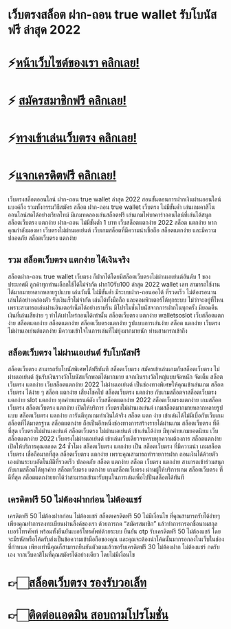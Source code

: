# เว็บตรงสล็อต ฝาก-ถอน true wallet รับโบนัสฟรี ล่าสุด 2022

# ⚡[หน้าเว็บไซต์ของเรา คลิกเลย!](https://pgslotmachine.com/)
# ⚡ [สมัครสมาชิกฟรี คลิกเลย!](https://pgslotmachine.jwallet.link/register)
# ⚡[ทางเข้าเล่นเว็บตรง คลิกเลย!](https://pgslotmachine.jwallet.link/login)
# ⚡[แจกเครดิตฟรี คลิกเลย!](https://pgslotmachine.jwallet.link/contact)

เว็บตรงสล็อตออนไลน์ ฝาก-ถอน true wallet ล่าสุด 2022 สอนขั้นตอนการฝากเงินผ่านออนไลน์แบงค์กิ้ง รวมทั้งกรรมวิธีสมัคร สล็อต ฝาก-ถอน true wallet เว็บตรง ไม่มีขั้นต่ำ เล่นเกมคาสิโนออนไลน์สดได้อย่างเรียลไทม์ มีเกมทดลองเล่นสล็อตฟรี เล่นเกมไพ่บาคาร่าออนไลน์ที่เล่นได้สนุก สล็อตเว็บตรง แตกง่าย ฝาก-ถอน ไม่มีขั้นต่ำ 1 บาท เว็บสล็อตแตกง่าย 2022  สล็อต แตกง่าย  หากคุณกำลังมองหา เว็บตรงไม่ผ่านเอเย่นต์ เว็บเกมสล็อตที่มีความน่าเชื่อถือ สล็อตแตกง่าย และมีความปลอดภัย สล็อตเว็บตรง แตกง่าย

## รวม สล็อตเว็บตรง แตกง่าย ได้เงินจริง
สล็อตฝาก-ถอน true wallet เว็บตรง ก็ฝากได้โดยมีสล็อตเว็บตรงไม่ผ่านเอเย่นต์อันดับ 1 ของประเทศมี ลูกค้าทุกท่านเลือกใช้ได้ไม่จำกัด ฝาก10รับ100 ล่าสุด 2022 wallet เลท สามารถใช้งานได้มากมายหลากหลายรูปแบบ เล่นวันนี้ ไม่มีขั้นต่ำ มีระบบฝาก-ถอนออโต้ ที่รวดเร็ว ไม่ต้องรอนาน เล่นได้อย่างคล่องตัว รับเงินเร็วไม่จำกัด เล่นได้ทั้งมือถือ และคอมพิวเตอร์ได้ทุกระบบ ไม่ว่าจะอยู่ที่ไหนเพราะสามารถเล่นผ่านอินเตอร์เน็ตได้อย่างราบรื่น มีโปรโมชั่นโบนัสจากการฝากในทุกครั้ง มียอดคืนเงินที่เล่นเสียง่าย ๆ ทำได้เท่าไหร่ถอนได้เท่านั้น สล็อตเว็บตรง แตกง่าย walletsoslot เว็บสล็อตแตกง่าย สล็อตแตกง่าย สล็อตแตกง่าย สล็อตเว็บตรงแตกง่าย รูปแบบการเล่นง่าย สล็อต แตกง่าย เว็บตรงไม่ผ่านเอเย่นต์แตกง่าย มีความเข้าใจในการเล่นที่ไม่ยุ่งมากมายนัก ท่านสามารถเข้าถึง

## สล็อตเว็บตรง ไม่ผ่านเอเย่นต์ รับโบนัสฟรี
 สล็อตเว็บตรง สามารถรับโบนัสพิเศษได้ฟรีทันที สล็อตเว็บตรง สมัครเข้าเล่นเกมกับสล็อตเว็บตรง ไม่ผ่านเอเย่นต์ ลุ้นรับเงินรางวัลโบนัสแจ็กพอตได้มากมาย แจกเงินรางวัลใหญ่แบบจัดหนัก จัดเต็ม สล็อตเว็บตรง แตกง่าย เว็บสล็อตแตกง่าย 2022 ไม่ผ่านเอเย่นต์ เป็นช่องทางพิเศษให้คุณเข้าเล่นเกม สล็อตเว็บตรง ได้ง่าย ๆ สล็อต แตกง่าย เสี่ยงโชคไป สล็อตเว็บตรง แตกง่าย กับเกมสล็อตจาสล็อตเว็บตรงแตกง่าย slot แตกง่าย ทุกค่ายแบรนด์ดัง เว็บสล็อตแตกง่าย 2022 สล็อตเว็บตรงแตกง่าย เกมสล็อตเว็บตรง สล็อตเว็บตรง แตกง่าย  เปิดให้บริการ เว็บตรงไม่ผ่านเอเย่นต์ เกมสล็อตมากมายหลากหลายรูปแบบ สล็อตเว็บตรง แตกง่าย การันตีทุกเกมทำเงินได้จริง สล็อต แตก ง่าย เข้าเล่นได้ไม่มีเบื่อกับเว็บเกมสล็อตที่ได้มาตรฐาน สล็อตแตกง่าย ถือเป็นอีกหนึ่งช่องทางการสร้างรายได้ผ่านเกม สล็อตเว็บตรง ที่ดีที่สุด เว็บตรงไม่ผ่านเอเย่นต์  สล็อตเว็บตรง ไม่ผ่านเอเย่นต์ เข้าเล่นได้ง่าย มีทุกค่ายเกมยอดนิยม เว็บสล็อตแตกง่าย 2022 เว็บตรงไม่ผ่านเอเย่นต์ เข้าเล่นเว็บเดียวจบครบทุกความต้องการ สล็อตแตกง่าย  เปิดให้บริการคุณตลอด 24 ชั่วโมง สล็อตเว็บตรง แตกง่าย เป็น สล็อตเว็บตรง ที่มีความน่า เกมสล็อตเว็บตรง เชื่อถือมากที่สุด สล็อตเว็บตรง แตกง่าย เพราะคุณสามารถทำรายการฝาก ถอนเงินได้ด้วยตัวเองผ่านระบบอัตโนมัติที่รวดเร็ว ปลอดภัย สล็อต แตกง่าย สล็อต เว็บตรง แตกง่าย  สามารถเข้าร่วมสนุกกับเกมสล็อตได้ทุกค่าย สล็อตเว็บตรง แตกง่าย  เกมสล็อตเว็บตรง  ผ่านผู้ให้บริการเกม สล็อตเว็บตรง ที่ดีที่สุด สล็อตแตกง่ายยกได้ว่าสามารถเข้ามารับทุนในการเล่นเพื่อไปปั่นสล็อตได้ทันที

## เครดิตฟรี 50 ไม่ต้องฝากก่อน ไม่ต้องแชร์
เครดิตฟรี 50 ไม่ต้องฝากก่อน ไม่ต้องแชร์ สล็อตเครดิตฟรี 50 ไม่มีเงื่อนไข ที่คุณสามารถรับได้ง่ายๆ เพียงคุณทำการลงทะเบียนผ่านลิ้งค์ของเรา ด้วยการกด “สมัครสมาชิก” แล้วทำการกรอกชื่อนามสกุล เบอร์โทรศัพท์ พร้อมทั้งยืนยันเบอร์โทรศัพท์ด้วยระบบ ยืนยัน otp รับเครดิตฟรี 50 ไม่ต้องแชร์ โดยจะมีรหัสหรือโค้ดรับส่งเป็นข้อความเข้ามือถือของคุณ และคุณจะต้องนำโค้ดนั้นมากรอกลงในเว็บในช่องที่กำหนด เพียงเท่านี้คุณก็สามารถยืนยันตัวตนแล้วขอรับเครดิตฟรี 30 ไม่ต้องฝาก ไม่ต้องแชร์ กดรับเอง จากเว็บคาสิโนที่คุณสมัครได้อย่างเดียว โดยไม่มีเงื่อนไข

# 👉🏻[สล็อตเว็บตรง รองรับวอเล็ท](https://pgslotmachine.com/)
# 👉🏻[ติดต่อเเอดมิน สอบถามโปรโมชั่น](https://pgslotmachine.jwallet.link/contact)
